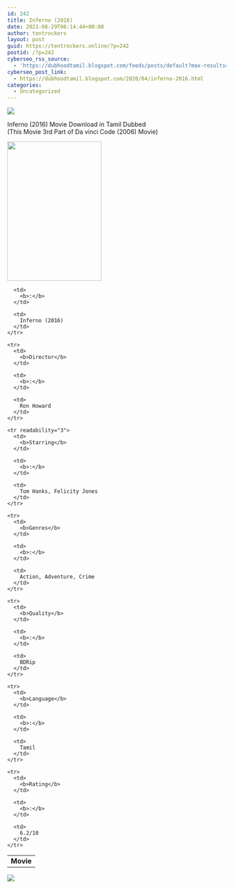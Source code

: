 ```yaml
---
id: 242
title: Inferno (2016)
date: 2021-08-29T06:14:44+00:00
author: tentrockers
layout: post
guid: https://tentrockers.online/?p=242
postid: /?p=242
cyberseo_rss_source:
  - 'https://dubhoodtamil.blogspot.com/feeds/posts/default?max-results=150&start-index=301'
cyberseo_post_link:
  - https://dubhoodtamil.blogspot.com/2020/04/inferno-2016.html
categories:
  - Uncategorized
---
```

<div class="media_block">
  <img src="https://1.bp.blogspot.com/-ASwyuv447Sg/XqGi-NQN3sI/AAAAAAAAAww/S6T_Cxedsx8JU4EFA2ZW9xPLl0YbOXbNgCNcBGAsYHQ/s72-c/images%2B%252813%2529.jpeg" class="media_thumbnail" />
</div>

<div dir="ltr" trbidi="on" readability="6.7821011673152">
  <p>
    Inferno (2016) Movie Download in Tamil Dubbed<br />(This Movie 3rd Part of Da vinci Code (2006) Movie)
  </p>
  
  <div class="separator">
    <a href="https://1.bp.blogspot.com/-ASwyuv447Sg/XqGi-NQN3sI/AAAAAAAAAww/S6T_Cxedsx8JU4EFA2ZW9xPLl0YbOXbNgCNcBGAsYHQ/s1600/images%2B%252813%2529.jpeg" imageanchor="1"><img loading="lazy" border="0" data-original-height="674" data-original-width="456" height="320" src="https://1.bp.blogspot.com/-ASwyuv447Sg/XqGi-NQN3sI/AAAAAAAAAww/S6T_Cxedsx8JU4EFA2ZW9xPLl0YbOXbNgCNcBGAsYHQ/s320/images%2B%252813%2529.jpeg" width="216" /></a>
  </div>
  
  <table cellspacing="5">
    <tr>
      <td>
        <b>Movie</b>
      </td>
      
      <td>
        <b>:</b>
      </td>
      
      <td>
        Inferno (2016)
      </td>
    </tr>
    
    <tr>
      <td>
        <b>Director</b>
      </td>
      
      <td>
        <b>:</b>
      </td>
      
      <td>
        Ron Howard
      </td>
    </tr>
    
    <tr readability="3">
      <td>
        <b>Starring</b>
      </td>
      
      <td>
        <b>:</b>
      </td>
      
      <td>
        Tom Hanks, Felicity Jones
      </td>
    </tr>
    
    <tr>
      <td>
        <b>Genres</b>
      </td>
      
      <td>
        <b>:</b>
      </td>
      
      <td>
        Action, Adventure, Crime
      </td>
    </tr>
    
    <tr>
      <td>
        <b>Quality</b>
      </td>
      
      <td>
        <b>:</b>
      </td>
      
      <td>
        BDRip
      </td>
    </tr>
    
    <tr>
      <td>
        <b>Language</b>
      </td>
      
      <td>
        <b>:</b>
      </td>
      
      <td>
        Tamil
      </td>
    </tr>
    
    <tr>
      <td>
        <b>Rating</b>
      </td>
      
      <td>
        <b>:</b>
      </td>
      
      <td>
        6.2/10
      </td>
    </tr>
  </table>
  
  <p>
  </p>
  
  <div class="separator">
    <a href="https://1.bp.blogspot.com/-gW7kHOjrLNk/XqGkP9Xw7qI/AAAAAAAAAw8/YwIzXohK5Oge2KKs9DO11lQrI9B7pFMzQCNcBGAsYHQ/s1600/download-icon.gif" imageanchor="1"><img border="0" data-original-height="600" data-original-width="800" src="https://1.bp.blogspot.com/-gW7kHOjrLNk/XqGkP9Xw7qI/AAAAAAAAAw8/YwIzXohK5Oge2KKs9DO11lQrI9B7pFMzQCNcBGAsYHQ/s1600/download-icon.gif" /></a>
  </div></p>
</div>